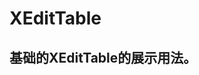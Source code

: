 # XEditTable

## 基础的XEditTable的展示用法。

<preview path="../../examples/crud/basic.vue" class="vp-raw" :source="false" />


<!-- ## 有搜索栏和操作栏
<preview path="../../examples/crud/search.vue" class="vp-raw" :source="false" />

## 有搜索栏和操作栏和分页
<preview path="../../examples/crud/pagination.vue" class="vp-raw" :source="false" /> -->
